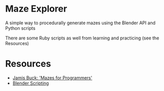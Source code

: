 # Maze Explorer

A simple way to procedurally generate mazes using the Blender API and Python scripts

There are some Ruby scripts as well from learning and practicing (see the Resources)

# Resources

 - [Jamis Buck: 'Mazes for Programmers'](https://www.jamisbuck.org/mazes/)
 - [Blender Scripting](https://docs.blender.org/manual/en/latest/advanced/scripting/introduction.html)